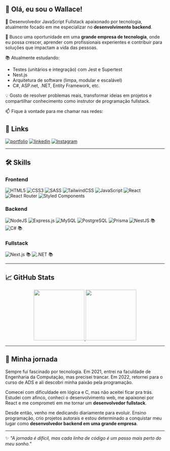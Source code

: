 ## 👋 Olá, eu sou o Wallace!

🧠 Desenvolvedor JavaScript Fullstack apaixonado por tecnologia, atualmente focado em me especializar no **desenvolvimento backend**.

🚀 Busco uma oportunidade em uma **grande empresa de tecnologia**, onde eu possa crescer, aprender com profissionais experientes e contribuir para soluções que impactam a vida das pessoas.

📚 Atualmente estudando:
- Testes (unitários e integração) com Jest e Supertest
- Nest.js
- Arquitetura de software (limpa, modular e escalável)
- C#, ASP.net, .NET, Entity Framework, etc.

💡 Gosto de resolver problemas reais, transformar ideias em projetos e compartilhar conhecimento como instrutor de programação fullstack.

📫 Fique à vontade para me chamar nas redes:

## 🔗 Links
[![portfolio](https://img.shields.io/badge/my_portfolio-000?style=for-the-badge&logo=ko-fi&logoColor=white)](https://wallacevieira.dev/)
[![linkedin](https://img.shields.io/badge/linkedin-0A66C2?style=for-the-badge&logo=linkedin&logoColor=white)](https://www.linkedin.com/in/wallace-dev/)
[![Instagram](https://img.shields.io/badge/Instagram-%23E4405F.svg?style=for-the-badge&logo=Instagram&logoColor=white)](https://www.instagram.com/wallace027dev/)

---

## 🛠 Skills

### Frontend
![HTML5](https://img.shields.io/badge/html5-%23E34F26.svg?style=for-the-badge&logo=html5&logoColor=white)
![CSS3](https://img.shields.io/badge/css3-%231572B6.svg?style=for-the-badge&logo=css3&logoColor=white)
![SASS](https://img.shields.io/badge/SASS-hotpink.svg?style=for-the-badge&logo=SASS&logoColor=white)
![TailwindCSS](https://img.shields.io/badge/tailwindcss-%2338B2AC.svg?style=for-the-badge&logo=tailwind-css&logoColor=white)
![JavaScript](https://img.shields.io/badge/javascript-%23323330.svg?style=for-the-badge&logo=javascript&logoColor=%23F7DF1E)
![React](https://img.shields.io/badge/react-%2320232a.svg?style=for-the-badge&logo=react&logoColor=%2361DAFB)
![React Router](https://img.shields.io/badge/React_Router-CA4245?style=for-the-badge&logo=react-router&logoColor=white)
![Styled Components](https://img.shields.io/badge/styled--components-DB7093?style=for-the-badge&logo=styled-components&logoColor=white)

### Backend
![NodeJS](https://img.shields.io/badge/node.js-6DA55F?style=for-the-badge&logo=node.js&logoColor=white)
![Express.js](https://img.shields.io/badge/express.js-%23404d59.svg?style=for-the-badge&logo=express&logoColor=%2361DAFB)
![MySQL](https://img.shields.io/badge/mysql-%2300f.svg?style=for-the-badge&logo=mysql&logoColor=white)
![PostgreSQL](https://img.shields.io/badge/postgresql-316192.svg?style=for-the-badge&logo=postgresql&logoColor=white)
![Prisma](https://img.shields.io/badge/prisma-3982CE?style=for-the-badge&logo=prisma&logoColor=white)
![NestJS](https://img.shields.io/badge/nestjs-E0234E.svg?style=for-the-badge&logo=nestjs&logoColor=white) 📚
![C#](https://img.shields.io/badge/C%23-239120.svg?style=for-the-badge&logo=c-sharp&logoColor=white) 📚

### Fullstack
![Next.js](https://img.shields.io/badge/Next.js-000000?style=for-the-badge&logo=next.js&logoColor=white) 📚
![.NET](https://img.shields.io/badge/.NET-512BD4.svg?style=for-the-badge&logo=dotnet&logoColor=white) 📚

---

## 📈 GitHub Stats

<div align="center">
  <a href="https://github.com/wallace027dev">
    <img height="160em" src="https://github-readme-stats.vercel.app/api?username=wallace027dev&show_icons=true&theme=tokyonight&include_all_commits=true&count_private=true"/>
    <img height="160em" src="https://github-readme-stats.vercel.app/api/top-langs/?username=wallace027dev&layout=compact&langs_count=7&theme=tokyonight"/>
  </a>
</div>

---

## 🧭 Minha jornada

Sempre fui fascinado por tecnologia. Em 2021, entrei na faculdade de Engenharia da Computação, mas precisei trancar. Em 2022, retornei para o curso de ADS e ali descobri minha paixão pela programação.

Comecei com dificuldade em lógica e C, mas não aceitei ficar pra trás. Estudei com afinco, conheci o desenvolvimento web, me apaixonei por React e me comprometi em me tornar um **desenvolvedor fullstack**.

Desde então, venho me dedicando diariamente para evoluir. Ensino programação, crio projetos autorais e estou determinado a conquistar meu lugar como **desenvolvedor backend em uma grande empresa**.

---

✨ *"A jornada é difícil, mas cada linha de código é um passo mais perto do meu sonho."*
